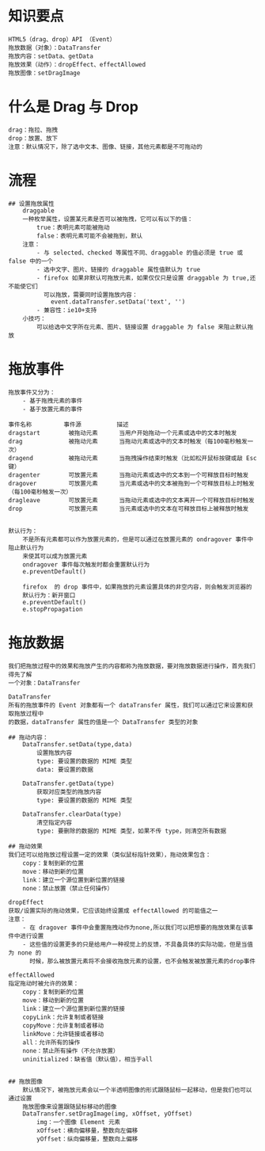 # 知识要点
    HTML5（drag、drop）API （Event）
    拖放数据（对象）：DataTransfer
    拖放内容：setData、getData
    拖放效果（动作）：dropEffect、effectAllowed
    拖放图像：setDragImage


# 什么是 Drag 与 Drop
    drag：拖拉、拖拽
    drop：放置、放下
    注意：默认情况下，除了选中文本、图像、链接，其他元素都是不可拖动的


# 流程
    ## 设置拖放属性
        draggable
        一种枚举属性，设置某元素是否可以被拖拽，它可以有以下的值：
            true：表明元素可能被拖动
            false：表明元素可能不会被拖到，默认
        注意：
            - 与 selected、checked 等属性不同、draggable 的值必须是 true 或 false 中的一个
            - 选中文字、图片、链接的 draggable 属性值默认为 true
            - firefox 如果非默认可拖放元素，如果仅仅只是设置 draggable 为 true,还不能使它们
              可以拖放，需要同时设置拖放内容：
                event.dataTransfer.setData('text', '')
            - 兼容性：ie10+支持
        小技巧：
            可以给选中文字所在元素、图片、链接设置 draggable 为 false 来阻止默认拖放


# 拖放事件
    拖放事件又分为：
        - 基于拖拽元素的事件
        - 基于放置元素的事件

    事件名称         事件源          描述
    dragstart        被拖动元素      当用户开始拖动一个元素或选中的文本时触发
    drag             被拖动元素      当拖动元素或选中的文本时触发（每100毫秒触发一次）
    dragend          被拖动元素      当拖拽操作结束时触发（比如松开鼠标按键或敲 Esc 键）
    dragenter        可放置元素      当拖动元素或选中的文本到一个可释放目标时触发
    dragover         可放置元素      当元素或选中的文本被拖到一个可释放目标上时触发（每100毫秒触发一次）
    dragleave        可放置元素      当拖动元素或选中的文本离开一个可释放目标时触发
    drop             可放置元素      当元素或选中的文本在可释放目标上被释放时触发


    默认行为：
        不是所有元素都可以作为放置元素的，但是可以通过在放置元素的 ondragover 事件中阻止默认行为
        来使其可以成为放置元素
        ondragover 事件每次触发时都会重置默认行为
        e.preventDefault()

        firefox  的 drop 事件中，如果拖放的元素设置具体的非空内容，则会触发浏览器的
        默认行为：新开窗口
        e.preventDefault()
        e.stopPropagation


# 拖放数据
    我们把拖放过程中的效果和拖放产生的内容都称为拖放数据，要对拖放数据进行操作，首先我们得先了解
    一个对象：DataTransfer

    DataTransfer
    所有的拖放事件的 Event 对象都有一个 dataTransfer 属性，我们可以通过它来设置和获取拖放过程中
    的数据，dataTransfer 属性的值是一个 DataTransfer 类型的对象

    ## 拖动内容：
        DataTransfer.setData(type,data)
            设置拖放内容
            type: 要设置的数据的 MIME 类型
            data: 要设置的数据

        DataTransfer.getData(type)
            获取对应类型的拖放内容
            type: 要设置的数据的 MIME 类型

        DataTransfer.clearData(type)
            清空指定内容
            type: 要删除的数据的 MIME 类型，如果不传 type，则清空所有数据

    ## 拖动效果
    我们还可以给拖放过程设置一定的效果（类似鼠标指针效果），拖动效果包含：
        copy：复制到新的位置
        move：移动到新的位置
        link：建立一个源位置到新位置的链接
        none：禁止放置（禁止任何操作）

    dropEffect
    获取/设置实际的拖动效果，它应该始终设置成 effectAllowed 的可能值之一
    注意：
        - 在 dragover 事件中会重置拖拽动作为none,所以我们可以把想要的拖放效果在该事件中进行设置
        - 这些值的设置更多的只是给用户一种视觉上的反馈，不具备具体的实际功能，但是当值为 none 的
          时候，那么被放置元素将不会接收拖放元素的设置，也不会触发被放置元素的drop事件

    effectAllowed
    指定拖动时被允许的效果：
        copy：复制到新的位置
        move：移动到新的位置
        link：建立一个源位置到新位置的链接
        copyLink：允许复制或者链接
        copyMove：允许复制或者移动
        linkMove：允许链接或者移动
        all：允许所有的操作
        none：禁止所有操作（不允许放置）
        uninitialized：缺省值（默认值），相当于all


    ## 拖放图像
        默认情况下，被拖放元素会以一个半透明图像的形式跟随鼠标一起移动，但是我们也可以通过设置
        拖放图像来设置跟随鼠标移动的图像
        DataTransfer.setDragImage(img, xOffset, yOffset)
            img：一个图像 Element 元素
            xOffset：横向偏移量，整数向左偏移
            yOffset：纵向偏移量，整数向上偏移



